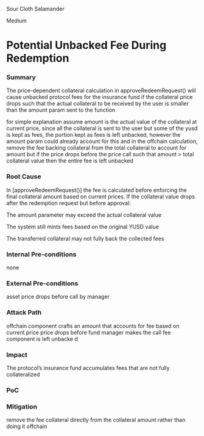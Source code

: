 Sour Cloth Salamander

Medium

# Potential Unbacked Fee During Redemption

### Summary

The price-dependent collateral calculation in approveRedeemRequest() will cause unbacked protocol fees for the insurance fund  if the collateral price drops such that the actual collateral to be received by the user is smaller than the amount param sent to the function 

for simple explanation assume amount is the actual value of the collateral at current price, since all the collateral is sent to the user but some of the yusd is kept as fees, the portion kept as fees is left unbacked, however the amount param could already account for this and in the offchain calculation, remove the fee backing collateral from the total collateral to account for amount but if the price drops before the price call such that amount > total collateral value then the entire fee is left unbacked 

### Root Cause

In [approveRedeemRequest()] the fee is calculated before enforcing the final collateral amount based on current prices. If the collateral value drops after the redemption request but before approval:

The amount parameter may exceed the actual collateral value

The system still mints fees based on the original YUSD value

The transferred collateral may not fully back the collected fees

### Internal Pre-conditions

none 

### External Pre-conditions

asset price drops before call by manager 

### Attack Path

offchain component crafts an amount that accounts for fee based on current price 
price drops before fund manager makes the call 
fee component is left unbacke d

### Impact

The protocol’s insurance fund accumulates fees that are not fully collateralized

### PoC



### Mitigation
remove the fee collateral directly from the collateral amount rather than doing it offchain 